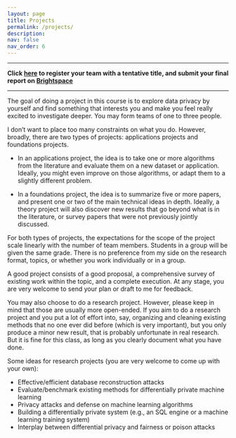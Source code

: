 ```yaml
---
layout: page
title: Projects
permalink: /projects/
description: 
nav: false
nav_order: 6
---
```


---

**Click [here](https://docs.google.com/spreadsheets/d/1cNNmNkaeo9mUUlXlblIyffx3kAAHcUHF-0qn8epRqbo/edit?usp=sharing) to register your team with a tentative title, and submit your final report on [Brightspace](https://brightspace.binghamton.edu/)**

---

The goal of doing a project in this course is to explore data privacy by yourself and find something that interests you and make you feel really excited to investigate deeper. You may form teams of one to three people.

I don’t want to place too many constraints on what you do. However, broadly, there are two types
of projects: applications projects and foundations projects.

* In an applications project, the idea is to take one or more algorithms from the literature and evaluate
them on a new dataset or application. Ideally, you might even improve on those algorithms, or adapt
them to a slightly different problem.

* In a foundations project, the idea is to summarize five or more papers, and present one or two of the
main technical ideas in depth. Ideally, a theory project will also discover new results that go beyond
what is in the literature, or survey papers that were not previously jointly discussed.

For both types of projects, the expectations for the scope of the project scale linearly with the
number of team members. Students in a group will be given the same grade. There is no preference from my side on the research format, topics, or whether you work individually or in a group.



A good project consists of a good proposal, a comprehensive survey of existing work within the topic, and a complete execution. At any stage, you are very welcome to send your plan or draft to me for feedback.


You may also choose to do a research project. However, please keep in mind that those are usually more open-ended. If you aim to do a research project and you put a lot of effort into, say, organizing and cleaning existing methods that no one ever did before (which is very important), but you only produce a minor new result, that is probably unfortunate in real research. But it is fine for this class, as long as you clearly document what you have done.

Some ideas for research  projects (you are very welcome to come up with your own):
* Effective/efficient database reconstruction attacks
* Evaluate/benchmark existing methods for differentially private machine learning
* Privacy attacks and defense on machine learning algorithms
* Building a differentially private system (e.g., an SQL engine or a machine learning training system)
* Interplay between differential privacy and fairness or poison attacks